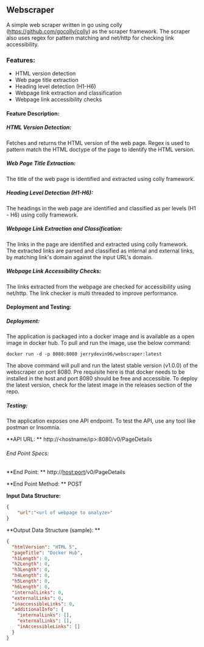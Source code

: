 ## Webscraper

A simple web scraper written in go using colly  (https://github.com/gocolly/colly) as the scraper framework. The scraper also uses regex for pattern matching and net/http for checking link accessibility.

### Features:

- HTML version detection
- Web page title extraction
- Heading level detection (H1-H6)
- Webpage link extraction and classification
- Webpage link accessibility checks

#### Feature Description:

##### HTML Version Detection:

Fetches and returns the HTML version of the web page. Regex is used to pattern match the HTML doctype of the page to identify the HTML version.

##### Web Page Title Extraction:

The title of the web page is identified and extracted using colly framework. 

##### Heading Level Detection (H1-H6):

The headings in the web page are identified and classified as per levels (H1 - H6) using colly framework.

##### Webpage Link Extraction and Classification:

The links in the page are identified and extracted using colly framework. The extracted links are parsed and classified as internal and external links, by matching link's domain against the input URL's domain.

##### Webpage Link Accessibility Checks:

The links extracted from the webpage are checked for accessibility using net/http. The link checker is multi threaded to improve performance. 

#### Deployment and Testing:

##### Deployment:

The application is packaged into a docker image and is available as a open image in docker hub. To pull and  run the image, use the below command:

```shell
docker run -d -p 8080:8080 jerrydevin96/webscraper:latest
```

The above command will pull and run the latest stable version (v1.0.0) of the webscraper on port 8080. Pre requisite here is that docker needs to be installed in the host and port 8080 should be free and accessible. To deploy the latest version, check for the latest image in the releases section of the repo.

##### Testing:

The application exposes one API endpoint. To test the API, use any tool like postman or Insomnia.

**API URL: ** http://<hostname/ip>:8080/v0/PageDetails

###### End Point Specs:

**End Point: ** http://<host:port>/v0/PageDetails

**End Point Method: ** POST

**Input Data Structure:**

```json
{
	"url":"<url of webpage to analyze>"
}
```

**Output Data Structure (sample): **

```json
{
  "htmlVersion": "HTML 5",
  "pageTitle": "Docker Hub",
  "h1Length": 0,
  "h2Length": 0,
  "h3Length": 0,
  "h4Length": 0,
  "h5Length": 0,
  "h6Length": 0,
  "internalLinks": 0,
  "externalLinks": 0,
  "inaccessibleLinks": 0,
  "additionalInfo": {
    "internalLinks": [],
    "externalLinks": [],
    "inAccessibleLinks": []
  }
}
```

